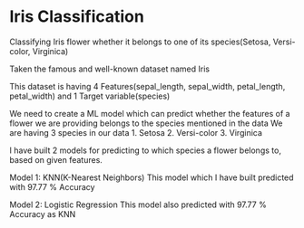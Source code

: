# Iris Classification
Classifying Iris flower whether it belongs to one of its species(Setosa, Versi-color, Virginica)

Taken the famous and well-known dataset named Iris

This dataset is having 4 Features(sepal_length, sepal_width, petal_length, petal_width) and 1 Target variable(species)

We need to create a ML model which can predict whether the features of a flower we are providing belongs to the species
mentioned in the data
    We are having 3 species in our data
      1. Setosa
      2. Versi-color
      3. Virginica
      
      
I have built 2 models for predicting to which species a flower belongs to, based on given features.

  Model 1: KNN(K-Nearest Neighbors)
           This model which I have built predicted with 97.77 % Accuracy
           
  Model 2: Logistic Regression
           This model also predicted with 97.77 % Accuracy as KNN
